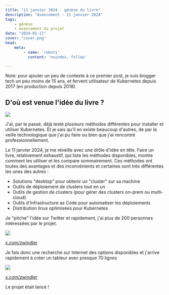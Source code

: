 ```yaml
---
title: "11 janvier 2024 - génèse du livre"
description: "Avancement - 11 janvier 2024"
tags:
    - génèse
    - avancement du projet
date: "2024-01-11"
cover: "cover.png"
head:
    meta:
        - name: 'robots'
          content: 'noindex, follow'

---
```


Note: pour ajouter un peu de contexte à ce premier post, je suis blogger tech un peu moins de 15 ans, et fervent utilisateur de Kubernetes depuis 2017 (en production depuis 2018).

## D'où est venue l'idée du livre ?

![](https://geps.dev/progress/0)

J'ai, par le passé, déjà testé plusieurs méthodes différentes pour installer et utiliser Kubernetes. Et je sais qu'il en existe beaucoup d'autres, de par la veille technologique que j'ai pu faire ou bien que j'ai rencontré professionnellement.

Le 11 janvier 2024, je me réveille avec une drôle d'idée en tête. Faire un livre, relativement exhaustif, qui liste les méthodes disponibles, montre comment les utiliser et les compare sommairement. Ces méthodes ont toutes des avantages et des inconvénients et certaines sont très différentes les unes des autres :

* Solutions "desktop" pour obtenir un "cluster" sur sa machine
* Outils de déploiement de clusters tout en un
* Outils de gestion de clusters (pour gérer des clusters on-prem ou multi-cloud)
* Outils d'Infrastructure as Code pour automatiser les déploiements
* Distribution linux optimisées pour Kubernetes

Je "pitche" l'idée sur Twitter et rapidement, j'ai plus de 200 personnes intéressées par le projet.

![](genese/genese1.png)

[x.com/zwindler](https://x.com/zwindler/status/1745358435762274658)

Je fais donc une recherche sur Internet des options disponibles et j'arrive rapidement à créer un tableur avec presque 70 lignes

![](genese/genese2.png)

[x.com/zwindler](https://x.com/zwindler/status/1745456748956409899)

Le projet était lancé !
